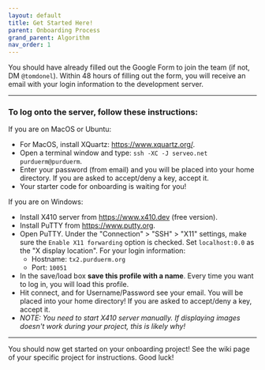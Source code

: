 ```yaml
---
layout: default
title: Get Started Here!
parent: Onboarding Process
grand_parent: Algorithm
nav_order: 1
---
```


You should have already filled out the Google Form to join the team (if not, DM `@tomdonel`). Within 48 hours of filling out the form, you will receive an email with your login information to the development server.

***

### **To log onto the server**, follow these instructions:
If you are on MacOS or Ubuntu:
- For MacOS, install XQuartz: https://www.xquartz.org/.
- Open a terminal window and type: `ssh -XC -J serveo.net purduerm@purduerm`. 
- Enter your password (from email) and you will be placed into your home directory. If you are asked to accept/deny a key, accept it. 
- Your starter code for onboarding is waiting for you!

If you are on Windows:
- Install X410 server from https://www.x410.dev (free version).
- Install PuTTY from https://www.putty.org.
- Open PuTTY. Under the "Connection" > "SSH" > "X11" settings, make sure the `Enable X11 forwarding` option is checked. Set `localhost:0.0` as the "X display location".
For your login information:
	- Hostname: `tx2.purduerm.org`
	- Port: `10051`
- In the save/load box **save this profile with a name**. Every time you want to log in, you will load this profile.
- Hit connect, and for Username/Password see your email. You will be placed into your home directory! If you are asked to accept/deny a key, accept it.
- *NOTE: You need to start X410 server manually. If displaying images doesn't work during your project, this is likely why!*
	
***

You should now get started on your onboarding project! See the wiki page of your specific project for instructions. Good luck!


